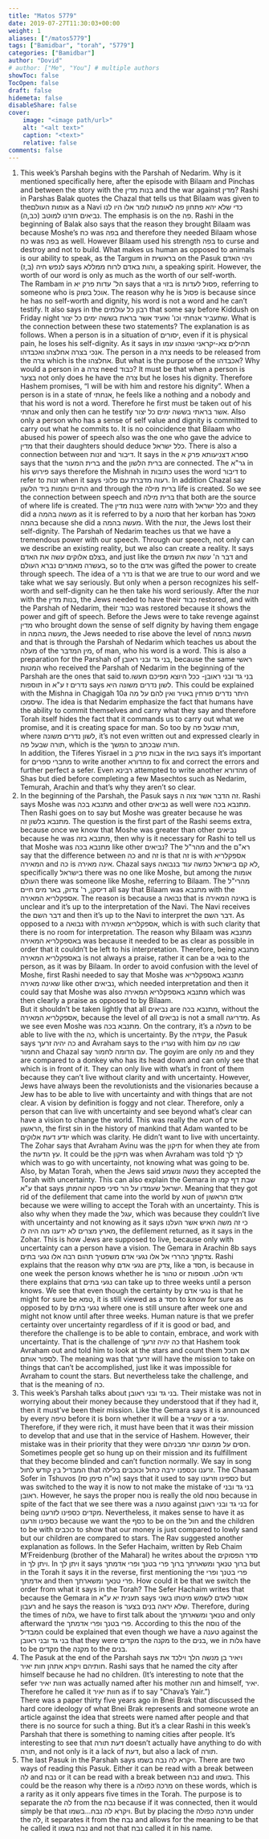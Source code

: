 ```yaml
---
title: "Matos 5779"
date: 2019-07-27T11:30:03+00:00
weight: 1
aliases: ["/matos5779"]
tags: ["Bamidbar", "torah", "5779"]
categories: ["Bamidbar"]
author: "Dovid"
# author: ["Me", "You"] # multiple authors
showToc: false
TocOpen: false
draft: false
hidemeta: false
disableShare: false
cover:
    image: "<image path/url>"
    alt: "<alt text>"
    caption: "<text>"
    relative: false
comments: false
---
```

1) This week’s Parshah begins with the Parshah of Nedarim. Why is it mentioned specifically here, after the episode with Bilaam and Pinchas and between the story with the בנות מדין and the war against מדין?
Rashi in Parshas Balak quotes the Chazal that tells us that Bilaam was given to theאומות העולם  as a Navi כדי שלא יהא פתחון פה לאומות לומר אלו היו לנו נביאים חזרנו למוטב (כב,ה). The emphasis is on the פה. Rashi in the beginning of Balak also says that the reason they brought Bilaam was because Moshe’s כח was בפה and therefore they needed Bilaam whose כח was בפה as well. However Bilaam used his strength בפה to curse and destroy and not to build.
What makes us human as opposed to animals is our ability to speak, as the Targum in בראשית on the Pasuk ויהי האדם לנפש חיה (ב,ז) says והות באדם לרוח ממללא, a speaking spirit. However, the worth of our word is only as much as the worth of our self-worth.  
The Rambam in הל' עדות פרק יא says that a בזוי is פסול לעדות, referring to someone who is אוכל בשוק. The reason why he is פסול is because since he has no self-worth and dignity, his word is not a word and he can’t testify. It also says in the רבון כל עולמים that some say before Kiddush on Friday night שתעביר אנחתי וכו' ואעיד אשר בראת בששה ימים כל יצור. What is the connection between these two statements? The explanation is as follows. When a person is in a situation of יסורים, even if it is physical pain, he loses his self-dignity. As it says in תהילים צא-יקראני ואענהו עמו אנכי בצרה אחלצהו ואכבדהו. The person in a צרה needs to be released from the צרה which is the אחלצהו. But what is the purpose of the אכבדהו? Why would a person in a צרה need כבוד? It must be that when a person is בצער not only does he have the צרה but he loses his dignity. Therefore Hashem promises, “I will be with him and restore his dignity”. When a person is in a state of אנחתי, he feels like a nothing and a nobody and that his word is not a word. Therefore he first must be taken out of his אנחתי and only then can he testify אשר בראתי בששה ימים כל יצור. Also only a person who has a sense of self value and dignity is committed to carry out what he commits to.
It is no coincidence that Bilaam who abused his power of speech also was the one who gave the advice to מדין that their daughters should deduce כלל ישראל. There is also a connection between זנות and דיבור. It says in the ספרא דצניעותא פרק א says that the ברית המעור and the ברית הלשון are connected. The גר"א in his פירוש says therefore the Mishnah in כתובות uses the word דיבור to refer to זנות when it says רעוה מדברת עם פלוני. In addition Chazal say החיים והמות ביד הלשון and through the ברית מילה life is created. So we see the connection between speech and ברית מילה that both are the source of where life is created.
The בנות מדין were מזנה with כלל ישראל and they did a מעשה בהמה as it is referred to by a סוטה that her korban has מאכל בהמה because she did a מעשה בהמה. With the זנות, the Jews lost their self-dignity.
The Parshah of Nedarim teaches us that we have a tremendous power with our speech. Through our speech, not only can we describe an existing reality, but we also can create a reality. It says בצלם אלוקים עשה את האדם, and just like the דבר ה' עשה את השמים and בעשרה מאמרים נברא העולם, so to the אדם was gifted the power to create through speech. The idea of a נדר is that we are true to our word and we take what we say seriously. But only when a person recognizes his self-worth and self-dignity can he then take his word seriously. After the זנות with the בנות מדין, the Jews needed to have their כבוד restored, and with the Parshah of Nedarim, their כבוד was restored because it shows the power and gift of speech. Before the Jews were to take revenge against מדין who brought down the sense of self dignity by having them engage in מעשה בהמה, the Jews needed to rise above the level of מעשה בהמה and that is through the Parshah of Nedarim which teaches us about the מעלה of the מין המדבר, of man, who his word is a word.
This is also a preparation for the Parshah of בני גד ובני ראובן, because the same ראשי המטות who received the Parshah of Nedarim in the beginning of the Parshah are the ones that said toבני גד ובני ראובן- ככל היוצא מפיכם תעשו.
תוספות in נדרים ז ע"א says לשון נדרים משונה היא. This could be explained with the Mishna in Chagigah 10a היתר נדרים פורחין באויר ואין להם על מה שיסמכו. The idea is that Nedarim emphasize the fact that humans have the ability to commit themselves and carry what they say and therefore Torah itself hides the fact that it commands us to carry out what we promise, and it is creating space for man. So too by תורה שבעל פה, where לשון נדרים משונה, it’s not even written out and expressed clearly in תורה שבעל פה, which is the המשך to תורה שבכתב.    
In addition, the Tiferes Yisrael in אבות פרק ב in the בועז says it’s important for מחברי ספרים to write another מהדורא to fix and correct the errors and further perfect a sefer. Even רבינא attempted to write another מהדורא of Shas but died before completing a few Masechtos such as Nedarim, Temurah, Arachin and that’s why they aren’t so clear.
2) In the beginning of the Parshah, the Pasuk says זה הדבר אשר צוה ה. Rashi says Moshe was מתנבא בכה and other נביאים as well were מתנבא בכה. Then Rashi goes on to say but Moshe was greater because he was מתנבא בלשון זה. The question is the first part of the Rashi seems extra, because once we know that Moshe was greater than other נביאים because he was מתנבא בזה, then why is it necessary for Rashi to tell us that Moshe was מתנבא בכה like other נביאים?
The מהר"ל and the רא"ם say that the difference between כה and זה is that זה is with אספקלריא המאירה and כה is אינה מאירה. Chazal says לא קם בישראל כמשה עוד בנבואה, specifically בישראל there was no one like Moshe, but among the אומות העולם there was someone like Moshe, referring to Bilaam. The מהרי"ל דיסקן, ר' צדוק, באר מים חיים all say that Bilaam was מתנבא with the אספקלריא המאירה. The reason is because a נבואה that is באינה המאירה is unclear and it’s up to the interpretation of the Navi. The Navi receives the דבר השם and then it’s up to the Navi to interpret the דבר השם. As opposed to a נבואה with אספקלריא המאירה, which is with such clarity that there is no room for interpretation. The reason why Bilaam was מתנבא באספקלריא המאירה was because it needed to be as clear as possible in order that it couldn’t be left to his interpretation. Therefore, being מתנבא באספקלריא המאירה is not always a praise, rather it can be a גנאי to the person, as it was by Bilaam. In order to avoid confusion with the level of Moshe, first Rashi needed to say that Moshe was מתנבא באספקלריא שאינה מאירה like other נביאים, which needed interpretation and then it could say that Moshe was also מתנבא באספקלריא המאירה which was then clearly a praise as opposed to by Bilaam.   
But it shouldn’t be taken lightly that all נביאים are מתנבא בכה, without the אספקלריא המאירה, because the level of all נביאים is not a small מדריגה. As we see even Moshe was מתנבא בכה. On the contrary, it’s a מעלה to be able to live with the כה, which is uncertainty.
By the עקידה, the Pasuk says כה יהיה זרעך and Avraham says to the נעריו with him שבו פה עם החמור and Chazal say עם הדומה לחמור. The goyim are only פה and they are compared to a donkey who has its head down and can only see that which is in front of it. They can only live with what’s in front of them because they can’t live without clarity and with uncertainty. However, Jews have always been the revolutionists and the visionaries because a Jew has to be able to live with uncertainty and with things that are not clear. A vision by definition is foggy and not clear. Therefore, only a person that can live with uncertainty and see beyond what’s clear can have a vision to change the world.
This was really the חטא of אדם הראשון, the first sin in the history of mankind that Adam wanted to be יודע דעת אלוקים which was clarity. He didn’t want to live with uncertainty. The Zohar says that Avraham Avinu was the תיקון for when they ate from the עץ הדעת. It could be the תיקון was when Avraham was told לך לך which was to go with uncertainty, not knowing what was going to be. Also, by Matan Torah, when the Jews said נעשה ונשמע they accepted the Torah with uncertainty. This can also explain the Gemara in שבת דף קמו ע"א that says ישראל שעמדו על הר סיני פסקה זוהמתן. Meaning that they got rid of the defilement that came into the world by חטא of אדם הראשון because we were willing to accept the Torah with an uncertainty. This is also why when they made the עגל, which was because they couldn’t live with uncertainty and not knowing as it says כי זה משה האיש אשר העלנו מארץ מצרים לא ידענו מה היה לו, the defilement returned, as it says in the Zohar. This is how Jews are supposed to live, because only with uncertainty can a person have a vision.
The Gemara in Arachin 8b says צדקתך כהררי אל אלו נגעי אדם משפטיך תהום רבה אלו נגעי בתים. Rashi explains that the reason why נגעי אדם are צדק, like a חסד, is because in one week the person knows whether he is טהור or ודאי חלוט. תוספות there explains that נגעי בתים can take up to three weeks until a person knows. We see that even though the certainty by נגעי אדם is that he might for sure be טמא, it is still viewed as a חסד to know for sure as opposed to by נגעי בתים where one is still unsure after week one and might not know until after three weeks. Human nature is that we prefer certainty over uncertainty regardless of if it is good or bad, and therefore the challenge is to be able to contain, embrace, and work with uncertainty. That is the challenge of כה יהיה זרעך that Hashem took Avraham out and told him to look at the stars and count them אם תוכל לספור אותם. The meaning was that זרעך will have the mission to take on things that can’t be accomplished, just like it was impossible for Avraham to count the stars. But nevertheless take the challenge, and that is the meaning of כה.
3) This week’s Parshah talks about בני גד ובני ראובן. Their mistake was not in worrying about their money because they understood that if they had it, then it must’ve been their mission. Like the Gemara says it is announced by every טיפה before it is born whether it will be a עשיר or a עני. Therefore, if they were rich, it must have been that it was their mission to develop that and use that in the service of Hashem. However, their mistake was in their priority that they were חסים על ממונם יותר מבניהם. Sometimes people get so hung up on their mission and its fulfillment that they become blinded and can’t function normally.
We say in song המבדיל בין קודש לחול that זרענו וכספנו ירבה כחול וכוכבים בלילה. The Chasam Sofer in Tshuvos (או"ח סימן סז) says that it used to say כספינו וזרענו but was switched to the way it is now to not make the mistake of בני גד ובני ראובן.  However, he says the proper נוסח is really the old נוסח because in spite of the fact that we see there was a טנעה against בני גד ובני ראובן for being מקדים כספינו לזרענו. Nevertheless, it makes sense to have it as כספינו וזרענו because we want the כסף to be on the חול and the children to be with כוכבים to show that our money is just compared to lowly sand but our children are compared to stars.
The Rav suggested another explanation as follows. In the Sefer Hachaim, written by Reb Chaim M’Freidenburg (brother of the Maharal) he writes about the סדר הפסוקים in ויתן לך. In ויתן לך it says ברוך טנאך ומשארתך ברוך פרי בטנך ופרי אדמתך but in the Torah it says it in the reverse, first mentioning the פרי בטנך ופרי אדמתך and then פרי טנאך ומשארתך. How could it be that we switch the order from what it says in the Torah? The Sefer Hachaim writes that because the Gemara in תענית יא ע"א says אסור לאדם לשמש מיטתו בשני רעבון and he says the reason is שלא יראה בנים בצער. Therefore, during the times of גלות, we have to first talk about the טנאך ומשארתך and only afterward the פרי בטנך ופרי אדמתך.
According to this the נוסח of the המבדיל could be explained that even though we have a טענה against the בני גד ובני ראובן that they were מקדים the מקנה to the בנים, we in גלות have to be מקדים the מקנה to the בנים.
4) The Pasuk at the end of the Parshah says ויאיר בן מנשה הלך וילכד את חותיהם ויקרא אתהן חות יאיר. Rashi says that he named the city after himself because he had no children.
(It’s interesting to note that the sefer חוות יאיר was actually named after his mother חוה and himself, יאיר. Therefore he called it חוות יאיר as if to say "Chava’s Yair.”)  
There was a paper thirty five years ago in Bnei Brak that discussed the hard core ideology of what Bnei Brak represents and someone wrote an article against the idea that streets were named after people and that there is no source for such a thing. But it’s a clear Rashi in this week’s Parshah that there is something to naming cities after people. It’s interesting to see that דעת תורה doesn’t actually have anything to do with תורה, and not only is it a lack of דעת, but also a lack of תורה.
5) The last Pasuk in the Parshah says ויקרא לה נבח בשמו. There are two ways of reading this Pasuk. Either it can be read with a break between לה and נבח or it can be read with a break between נבח and בשמו. This could be the reason why there is a מרכה כפולה on these words, which is a rarity as it only appears five times in the Torah. The purpose is to separate the לה from the נבח because if it was connected, then it would simply be that ויקרא לה נבח...בשמו. But by placing the מרכה כפולה under the לה, it separates it from the נבח and allows for the meaning to be that he called it נבח בשמו and not that נבח called it in his name.
